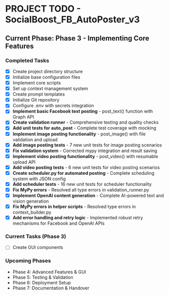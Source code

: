 # PROJECT TODO - SocialBoost_FB_AutoPoster_v3

## Current Phase: Phase 3 - Implementing Core Features

### Completed Tasks
- [x] Create project directory structure
- [x] Initialize base configuration files
- [x] Implement core scripts
- [x] Set up context management system
- [x] Create prompt templates
- [x] Initialize Git repository
- [x] Configure .env with secrets integration
- [x] **Implement basic Facebook text posting** - post_text() function with Graph API
- [x] **Create validation runner** - Comprehensive testing and quality checks
- [x] **Add unit tests for auto_post** - Complete test coverage with mocking
- [x] **Implement image posting functionality** - post_image() with file validation and upload
- [x] **Add image posting tests** - 7 new unit tests for image posting scenarios
- [x] **Fix validation system** - Corrected mypy integration and result saving
- [x] **Implement video posting functionality** - post_video() with resumable upload API
- [x] **Add video posting tests** - 6 new unit tests for video posting scenarios
- [x] **Create scheduler.py for automated posting** - Complete scheduling system with JSON config
- [x] **Add scheduler tests** - 16 new unit tests for scheduler functionality
- [x] **Fix MyPy errors** - Resolved all type errors in validation_runner.py
- [x] **Implement OpenAI content generation** - Complete AI-powered text and vision generation
- [x] **Fix MyPy errors in helper scripts** - Resolved type errors in context_builder.py
- [x] **Add error handling and retry logic** - Implemented robust retry mechanisms for Facebook and OpenAI APIs

### Current Tasks (Phase 3)
- [ ] Create GUI components

### Upcoming Phases
- Phase 4: Advanced Features & GUI
- Phase 5: Testing & Validation
- Phase 6: Deployment Setup
- Phase 7: Documentation & Handover
